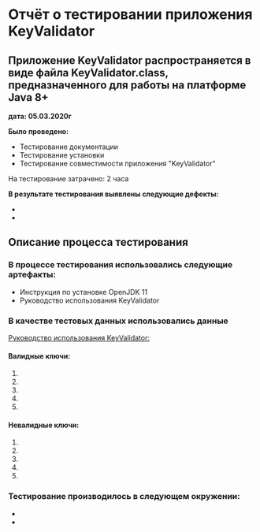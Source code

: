 # **Отчёт о тестировании приложения KeyValidator**
## **Приложение KeyValidator распространяется в виде файла KeyValidator.class, предназначенного для работы на платформе Java 8+**
**дата: 05.03.2020г**

**Было проведено:**
* Тестирование документации
* Тестирование установки
* Тестирование совместимости приложения "KeyValidator"

На тестирование затрачено: 2 часа

**В результате тестирования выявлены следующие дефекты:**

* 
* 
## **Описание процесса тестирования**

### **В процессе тестирования использовались следующие артефакты:**
* Инструкция по установке OpenJDK 11
* Руководство использования KeyValidator
### **В качестве тестовых данных использовались данные**
[Руководство использования KeyValidator:](https://github.com/netology-code/javaqa-homeworks/blob/master/intro/user-manual.md)

#### **Валидные ключи:**
1. 
1. 
1. 

1. 

1. 
#### **Невалидные ключи:**
1. 

1. 

1. 

1. 

1. 
### **Тестирование производилось в следующем окружении:**
* 
* 


 